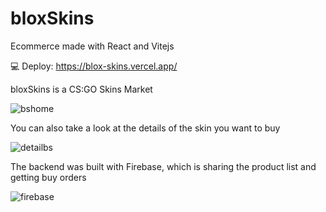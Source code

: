 # bloxSkins

Ecommerce made with React and Vitejs

💻 Deploy: https://blox-skins.vercel.app/

bloxSkins is a CS:GO Skins Market

![bshome](https://user-images.githubusercontent.com/109543824/224133372-e7da420d-a71d-413e-a962-9783c87c9a7c.png)


You can also take a look at the details of the skin you want to buy

![detailbs](https://user-images.githubusercontent.com/109543824/224137747-89b4c8c4-7030-4d35-b280-62714141f291.png)


The backend was built with Firebase, which is sharing the product list and getting buy orders

![firebase](https://user-images.githubusercontent.com/109543824/224133796-18498b7f-f7fa-48ff-bb01-13cb6f1dbbb6.png)
